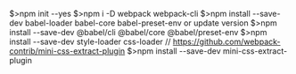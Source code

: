 $>npm init --yes
$>npm i -D webpack webpack-cli
$>npm install --save-dev babel-loader babel-core babel-preset-env
or update version
$>npm install --save-dev @babel/cli @babel/core @babel/preset-env
$>npm install --save-dev style-loader css-loader
// https://github.com/webpack-contrib/mini-css-extract-plugin
$>npm install --save-dev mini-css-extract-plugin